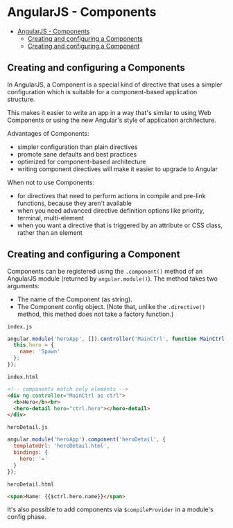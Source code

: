 # AngularJS - Components

- [AngularJS - Components](#angularjs---components)
  - [Creating and configuring a Components](#creating-and-configuring-a-components)
  - [Creating and configuring a Component](#creating-and-configuring-a-component)

## Creating and configuring a Components

In AngularJS, a Component is a special kind of directive that uses a simpler configuration which is suitable for a component-based application structure.

This makes it easier to write an app in a way that's similar to using Web Components or using the new Angular's style of application architecture.

Advantages of Components:

- simpler configuration than plain directives
- promote sane defaults and best practices
- optimized for component-based architecture
- writing component directives will make it easier to upgrade to Angular

When not to use Components:

- for directives that need to perform actions in compile and pre-link functions, because they aren't available
- when you need advanced directive definition options like priority, terminal, multi-element
- when you want a directive that is triggered by an attribute or CSS class, rather than an element

## Creating and configuring a Component

Components can be registered using the `.component()` method of an AngularJS module (returned by `angular.module()`). The method takes two arguments:

- The name of the Component (as string).
- The Component config object. (Note that, unlike the `.directive()` method, this method does not take a factory function.)

`index.js`

```js
angular.module('heroApp', []).controller('MainCtrl', function MainCtrl() {
  this.hero = {
    name: 'Spawn'
  };
});
```

`index.html`

```html
<!-- components match only elements -->
<div ng-controller="MainCtrl as ctrl">
  <b>Hero</b><br>
  <hero-detail hero="ctrl.hero"></hero-detail>
</div>
```

`heroDetail.js`

```js
angular.module('heroApp').component('heroDetail', {
  templateUrl: 'heroDetail.html',
  bindings: {
    hero: '='
  }
});
```

`heroDetail.html`

```html
<span>Name: {{$ctrl.hero.name}}</span>
```

It's also possible to add components via `$compileProvider` in a module's config phase.

